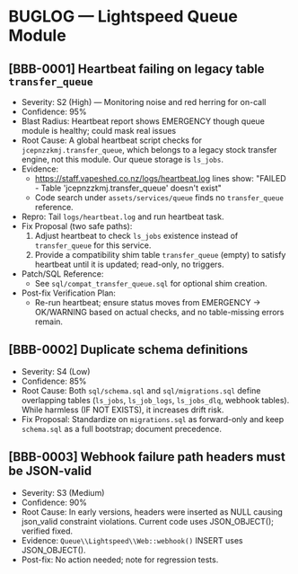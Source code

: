 # BUGLOG — Lightspeed Queue Module

## [BBB-0001] Heartbeat failing on legacy table `transfer_queue`
- Severity: S2 (High) — Monitoring noise and red herring for on-call
- Confidence: 95%
- Blast Radius: Heartbeat report shows EMERGENCY though queue module is healthy; could mask real issues
- Root Cause: A global heartbeat script checks for `jcepnzzkmj.transfer_queue`, which belongs to a legacy stock transfer engine, not this module. Our queue storage is `ls_jobs`.
- Evidence:
  - https://staff.vapeshed.co.nz/logs/heartbeat.log lines show: "FAILED - Table 'jcepnzzkmj.transfer_queue' doesn't exist"
  - Code search under `assets/services/queue` finds no `transfer_queue` reference.
- Repro: Tail `logs/heartbeat.log` and run heartbeat task.
- Fix Proposal (two safe paths):
  1) Adjust heartbeat to check `ls_jobs` existence instead of `transfer_queue` for this service.
  2) Provide a compatibility shim table `transfer_queue` (empty) to satisfy heartbeat until it is updated; read-only, no triggers.
- Patch/SQL Reference:
  - See `sql/compat_transfer_queue.sql` for optional shim creation.
- Post-fix Verification Plan:
  - Re-run heartbeat; ensure status moves from EMERGENCY → OK/WARNING based on actual checks, and no table-missing errors remain.

## [BBB-0002] Duplicate schema definitions
- Severity: S4 (Low)
- Confidence: 85%
- Root Cause: Both `sql/schema.sql` and `sql/migrations.sql` define overlapping tables (`ls_jobs`, `ls_job_logs`, `ls_jobs_dlq`, webhook tables). While harmless (IF NOT EXISTS), it increases drift risk.
- Fix Proposal: Standardize on `migrations.sql` as forward-only and keep `schema.sql` as a full bootstrap; document precedence.

## [BBB-0003] Webhook failure path headers must be JSON-valid
- Severity: S3 (Medium)
- Confidence: 90%
- Root Cause: In early versions, headers were inserted as NULL causing json_valid constraint violations. Current code uses JSON_OBJECT(); verified fixed.
- Evidence: `Queue\\Lightspeed\\Web::webhook()` INSERT uses JSON_OBJECT().
- Post-fix: No action needed; note for regression tests.
